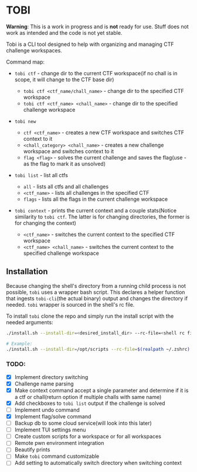 # TOBI

**Warning**: This is a work in progress and is **not** ready for use. Stuff does not work as intended and the code is not yet stable.

Tobi is a CLI tool designed to help with organizing and managing CTF challenge workspaces.

Command map:
- `tobi ctf` - change dir to the current CTF workspace(if no chall is in scope, it will change to the CTF base dir)
    - `tobi ctf <ctf_name/chall_name>` - change dir to the specified CTF workspace
    - `tobi ctf <ctf_name> <chall_name>` - change dir to the specified challenge workspace

- `tobi new`
    - `ctf <ctf_name>` - creates a new CTF workspace and switches CTF context to it
    - `<chall_category> <chall_name>` - creates a new challenge workspace and switches context to it
    - `flag <flag>` - solves the current challenge and saves the flag(use - as the flag to mark it as unsolved)

- `tobi list` - list all ctfs
    - `all` - lists all ctfs and all challenges
    - `<ctf_name>` - lists all challenges in the specified CTF
    - `flags` - lists all the flags in the current challenge workspace

- `tobi context` - prints the current context and a couple stats(Notice similarity to `tobi ctf`. The latter is for changing directories, the former is for changing the context)
    - `<ctf_name>` - switches the current context to the specified CTF workspace
    - `<ctf_name> <chall_name>` - switches the current context to the specified challenge workspace

## Installation
Because changing the shell's directory from a running child process is not possible, `tobi` uses a wrapper bash script. This declares a helper function that ingests `tobi-cli`(the actual binary) output and changes the directory if needed. `tobi` wrapper is sourced in the shell's rc file.

To install `tobi` clone the repo and simply run the install script with the needed arguments:
```bash
./install.sh --install-dir=<desired_install_dir> --rc-file=<shell rc file>

# Example:
./install.sh --install-dir=/opt/scripts --rc-file=$(realpath ~/.zshrc)
```

### TODO:
- [x] Implement directory switching
- [x] Challenge name parsing
- [x] Make context command accept a single parameter and determine if it is a ctf or chall(return option if multiple challs with same name)
- [x] Add checkboxes to `tobi list` output if the challenge is solved
- [ ] Implement undo command
- [x] Implement flag/solve command
- [ ] Backup db to some cloud service(will look into this later)
- [ ] Implement TUI settings menu
- [ ] Create custom scripts for a workspace or for all workspaces
- [ ] Remote pwn environment integration
- [ ] Beautify prints
- [ ] Make `tobi` command customizable
- [ ] Add setting to automatically switch directory when switching context